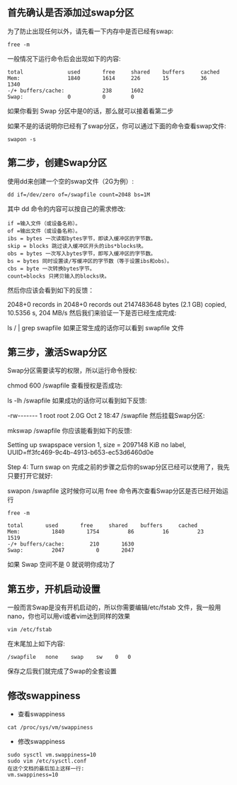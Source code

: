 ## 首先确认是否添加过swap分区
为了防止出现任何以外，请先看一下内存中是否已经有swap:
```
free -m
```
一般情况下运行命令后会出现如下的内容:

```
total              used       free     shared    buffers     cached
Mem:               1840       1614     226       15          36       1340
-/+ buffers/cache:            238      1602
Swap:              0          0        0
```
如果你看到 Swap 分区中是0的话，那么就可以接着看第二步

如果不是的话说明你已经有了swap分区，你可以通过下面的命令查看swap文件:

```
swapon -s
```
 

## 第二步，创建Swap分区
使用dd来创建一个空的swap文件（2G为例）:

```
dd if=/dev/zero of=/swapfile count=2048 bs=1M
```
其中 dd 命令的内容可以按自己的需求修改:

```
if =输入文件（或设备名称）。
of =输出文件（或设备名称）。
ibs = bytes 一次读取bytes字节，即读入缓冲区的字节数。
skip = blocks 跳过读入缓冲区开头的ibs*blocks块。
obs = bytes 一次写入bytes字节，即写入缓冲区的字节数。
bs = bytes 同时设置读/写缓冲区的字节数（等于设置ibs和obs）。
cbs = byte 一次转换bytes字节。
count=blocks 只拷贝输入的blocks块。
```

然后你应该会看到如下的反馈：

2048+0 records in
2048+0 records out
2147483648 bytes (2.1 GB) copied, 10.5356 s, 204 MB/s
然后我们来验证一下是否已经生成完成:

ls / | grep swapfile
如果正常生成的话你可以看到 swapfile 文件

## 第三步，激活Swap分区
Swap分区需要读写的权限，所以运行命令授权:

chmod 600 /swapfile
查看授权是否成功:

ls -lh /swapfile
如果成功的话你可以看到如下反馈:

-rw------- 1 root root 2.0G Oct  2 18:47 /swapfile
然后挂载Swap分区:

mkswap /swapfile
你应该能看到如下的反馈:

Setting up swapspace version 1, size = 2097148 KiB
no label, UUID=ff3fc469-9c4b-4913-b653-ec53d6460d0e
 

Step 4: Turn swap on
完成之前的步骤之后你的swap分区已经可以使用了，我先只要打开它就好:

swapon /swapfile
这时候你可以用 free 命令再次查看Swap分区是否已经开始运行

```
free -m
```

```
total       used       free     shared    buffers     cached
Mem:          1840       1754         86         16         23       1519
-/+ buffers/cache:        210       1630
Swap:         2047          0       2047
```
如果 Swap 空间不是 0 就说明你成功了

## 第五步，开机启动设置
一般而言Swap是没有开机启动的，所以你需要编辑/etc/fstab 文件，我一般用 nano，你也可以用vi或者vim达到同样的效果

```
vim /etc/fstab
```
在末尾加上如下内容:

```
/swapfile   none    swap    sw    0   0
```
保存之后我们就完成了Swap的全套设置

## 修改swappiness
- 查看swappiness
```
cat /proc/sys/vm/swappiness
```

- 修改swappiness
```
sudo sysctl vm.swappiness=10
sudo vim /etc/sysctl.conf
在这个文档的最后加上这样一行:
vm.swappiness=10
```

